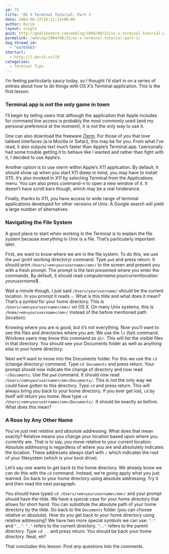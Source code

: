 ```yaml
---
id: 75
title: 'OS X Terminal Tutorial: Part 1'
date: 2004-08-22T16:11:13+00:00
author: Derik
layout: single
guid: http://godlikenerd.com/weblog/2004/08/22/os-x-terminal-tutorial-part-1/
permalink: /weblog/2004/08/22/os-x-terminal-tutorial-part-1/
dsq_thread_id:
  - "64765603"
shorturl:
  - http://l.derik.us/19
categories:
  - Terminal Tips
---
```

I&#8217;m feeling particularly saucy today, so I thought I&#8217;d start in on a series of entries about how to do things with OS X&#8217;s Terminal application. This is the first lesson.

<!--more-->

### Terminal.app is not the only game in town

I&#8217;ll begin by telling users that although the application that Apple includes for command line access is probably the most commonly used (and my personal preference at the moment), it is not the only way to use it.

One can also download the freeware [iTerm](http://iterm.sourceforge.net/). For those of you that love tabbed interfaces (a la Mozilla or Safari), this may be for you. From what I&#8217;ve read, it also outputs text much faster than Apple&#8217;s Terminal.app. I personally had some trouble getting it to behave like I wanted and rather than fight with it, I decided to use Apple&#8217;s.

Another option is to use xterm within Apple&#8217;s X11 application. By default, it should show up when you start X11 (keep in mind, you may have to install X11). It&#8217;s also invoked in X11 by selecting Terminal from the Applications menu. You can also press command-n to open a new window of it. It doesn&#8217;t have scroll bars though, which may be a real hinderance.

Finally, thanks to X11, you have access to wide range of terminal applications developed for other versions of Unix. A Google search will yield a large number of alternatives.

### Navigating the File System

A good place to start when working in the Terminal is to explain the file system because everything in Unix is a file. That&#8217;s particularly important later.

First, we want to know where we are in the file system. To do this, we use the `pwd` (print working directory) command. Type `pwd` and press return. It should print `/Users/<em>yourusername</em>/` to the screen and present you with a fresh prompt. The prompt is the text presented where you enter the commands. By default, it should read _computername_:_yourcurrentlocation_ _yourusername_$ .

Wait a minute though, I just said `/Users/yourusername/` should be the current location. In you prompt it reads `~`. What is this tilde and what does it mean? That&#8217;s a symbol for your home directory. This is `/Users/<em>yourusername</em>/` on OS X. On many Unix systems, this is `/home/<em>yourusername</em>/` instead of the before mentioned path (location).

Knowing where you are is good, but it&#8217;s not everything. Now you&#8217;ll want to see the files and directories where you are. We use the `ls` (list) command. Windows users may know this command as `dir`. This will list the visible files in that directory. You should see your Documents folder as well as anything else in your home directory.

Next we&#8217;ll want to move into the Documents folder. For this we use the `cd` (change directory) command. Type `cd Documents` and press return. Your prompt should now indicate the change of directory and now read `~/Documents`. Use the `pwd` command. It should now read `/Users/<em>yourusername</em>/Documents/`. This is not the only way we could have gotten to this directory. Type `cd` and press return. This will always bring you back to your home directory. If you ever get lost, `cd` by itself will return you home. Now type `cd /Users/<em>yourusername</em>/Documents/`. It should be exactly as before. What does this mean?

### A Rose by Any Other Name

You&#8217;ve just met _relative_ and _absolute_ addressing. What does that mean exactly? Relative means you change your location based upon where you currently are. That is to say, you move relative to your current location. Absolute addressing is regardless of where you are and absolutely indicates the location. These addresses always start with `/` which indicates the root of your filesystem (which is your boot drive).

Let&#8217;s say one wants to get back to the home directory. We already know we can do this with the `cd` command. Instead, we&#8217;re going apply what you just learned. Go back to your home directory using absolute addressing. Try it and then read the next paragraph.

You should have typed `cd /Users/<em>yourusername</em>/` and your prompt should have the tilde. We have a special case for your home directory that allows for short hand. You can substitute the absolute path of your home directory by the tilde. Go back to the `Documents` folder (you can choose relative or absolute). How do you get back to your home directory using relative addressing? We have two more special symbols we can use: `"."` and `".."`.  `"."` refers to the current directory. `".."` refers to the parent directory. Type `cd ..` and press return. You should be back your home directory. Neat, eh?

That concludes this lesson. Post any questions into the comments.